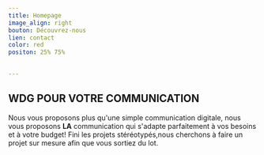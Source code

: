 ```yaml
---
title: Homepage
image_align: right
bouton: Découvrez-nous
lien: contact
color: red
positon: 25% 75%
   

---
```


## WDG POUR VOTRE COMMUNICATION

Nous vous proposons plus qu'une simple communication digitale, nous vous proposons **LA** communication qui s'adapte parfaitement à vos besoins et à votre budget!
Fini les projets stéréotypés,nous cherchons à faire un projet sur mesure afin que vous sortiez du lot.